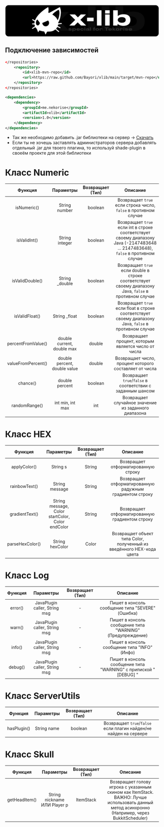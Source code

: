 
![Logo](https://github.com/Bayori/xlib/blob/main/logoXLIB.png?raw=true)


## Подключение зависимостей

```xml
</repositories>
    <repository>
        <id>xlib-mvn-repo</id>
        <url>https://raw.github.com/Bayori/xlib/main/target/mvn-repo</url>
    </repository>
</repositories>
```
```xml
<dependencies>
    <dependency>
        <groupId>me.nekorise</groupId>
        <artifactId>xlib</artifactId>
        <version>1.0</version>
    </dependency>
</dependencies>
```
- Так же необходимо добавить .jar библиотеки на сервер -> [Скачать](https://github.com/Bayori/xlib/releases)
- Если ты не хочешь заставлять администраторов сервера добавлять отдельный .jar для твоего плагина, то используй shade-plugin в своеём проекте для этой библиотеки

# Класс Numeric
|       Функция      |           Параметры          | Возвращает (Тип) |                                                           Описание                                                          |
|:------------------:|:----------------------------:|:----------------:|:---------------------------------------------------------------------------------------------------------------------------:|
|     isNumeric()    |         String number        |      boolean     |                               Возвращает `true` если строка число, `false` в противном случае                               |
|    isValidInt()    |        String integer        |      boolean     | Возвращает `true` если int в строке соответствует своему диапазону Java (-2147483648 ... 2147483648), `false` в противном случае |
|   isValidDouble()  |        String _double        |      boolean     |                                                              Возвращает `true` если double в строке соответствует своему диапазону Java, `false` в противном случае |
|   isValidFloat()   |         String _float        |      boolean     |                                                              Возвращает `true` если float в строке соответствует своему диапазону Java, `false` в противном случае |
| percentFromValue() |  double current, double max  |      double      |                                     Возвращает процент, которым является число от числа                                     |
| valueFromPercent() | double percent, double value |      double      |                                    Возвращает число, процент которого составляет от числа                                   |
|      chance()      |        double percent        |      boolean     |                                  Возвращает `true`/`false` в соответствии с заданным шансом                                 |
|    randomRange()   |       int min, int max       |        int       |                                     Возвращает случайное значение из заданного диапазона                                    |

# Класс HEX
|     Функция     |                     Параметры                    | Возвращает (Тип) |                                Описание                               |
|:---------------:|:------------------------------------------------:|:----------------:|:---------------------------------------------------------------------:|
|   applyColor()  |                     String s                     |      String      |                  Возвращает отформатированную строку                  |
|  rainbowText()  |                  String message                  |      String      |        Возвращает отформатированную радужным градиентом строку        |
|  gradientText() | String message, Color startColor, Color endColor |      String      |             Возвращает отформатированную градиентом строку            |
| parseHexColor() |                  String hexColor                 |       Color      | Возвращает объект типа Color, полученный из введённого HEX-кода цвета |

# Класс Log
| Функция |           Параметры           | Возвращает (Тип) |                             Описание                            |
|:-------:|:-----------------------------:|:----------------:|:---------------------------------------------------------------:|
| error() | JavaPlugin caller, String msg |        -          |         Пишет в консоль сообщение типа "SEVERE" (Ошибка)        |
|  warn() | JavaPlugin caller, String msg |         -         |    Пишет в консоль сообщение типа "WARNING" (Предупреждение)    |
|  info() | JavaPlugin caller, String msg |      -            |           Пишет в консоль сообщение типа "INFO" (Инфо)          |
| debug() | JavaPlugin caller, String msg |         -         | Пишет в консоль сообщение типа "WARNING" с припиской "[DEBUG] " |

# Класс ServerUtils
|   Функция   |  Параметры  | Возвращает (Тип) |                              Описание                             |
|:-----------:|:-----------:|:----------------:|:-----------------------------------------------------------------:|
| hasPlugin() | String name |      boolean     | Возвращает `true`/`false` если плагин найден/не найден на сервере |

# Класс Skull
|    Функция    |           Параметры          | Возвращает (Тип) |                                                                    Описание                                                                    |
|:-------------:|:----------------------------:|:----------------:|:----------------------------------------------------------------------------------------------------------------------------------------------:|
| getHeadItem() | String nickname ИЛИ Player p |     ItemStack    | Возвращает голову игрока с указанным скином как ItemStack. ВАЖНО: Лучше использовать данный метод асинхронно (Например, через BukkitScheduler) |
